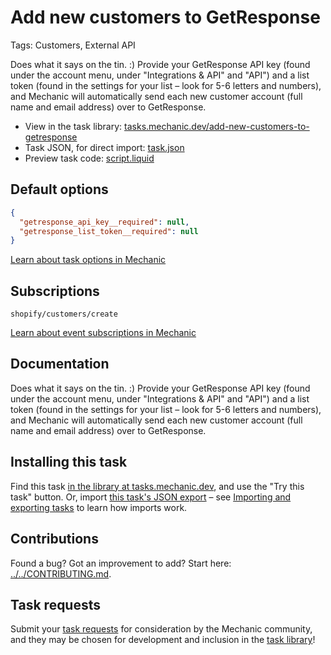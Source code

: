 # Add new customers to GetResponse

Tags: Customers, External API

Does what it says on the tin. :) Provide your GetResponse API key (found under the account menu, under "Integrations & API" and "API") and a list token (found in the settings for your list – look for 5-6 letters and numbers), and Mechanic will automatically send each new customer account (full name and email address) over to GetResponse.

* View in the task library: [tasks.mechanic.dev/add-new-customers-to-getresponse](https://tasks.mechanic.dev/add-new-customers-to-getresponse)
* Task JSON, for direct import: [task.json](../../tasks/add-new-customers-to-getresponse.json)
* Preview task code: [script.liquid](./script.liquid)

## Default options

```json
{
  "getresponse_api_key__required": null,
  "getresponse_list_token__required": null
}
```

[Learn about task options in Mechanic](https://learn.mechanic.dev/core/tasks/options)

## Subscriptions

```liquid
shopify/customers/create
```

[Learn about event subscriptions in Mechanic](https://learn.mechanic.dev/core/tasks/subscriptions)

## Documentation

Does what it says on the tin. :) Provide your GetResponse API key (found under the account menu, under "Integrations & API" and "API") and a list token (found in the settings for your list – look for 5-6 letters and numbers), and Mechanic will automatically send each new customer account (full name and email address) over to GetResponse.

## Installing this task

Find this task [in the library at tasks.mechanic.dev](https://tasks.mechanic.dev/add-new-customers-to-getresponse), and use the "Try this task" button. Or, import [this task's JSON export](../../tasks/add-new-customers-to-getresponse.json) – see [Importing and exporting tasks](https://learn.mechanic.dev/core/tasks/import-and-export) to learn how imports work.

## Contributions

Found a bug? Got an improvement to add? Start here: [../../CONTRIBUTING.md](../../CONTRIBUTING.md).

## Task requests

Submit your [task requests](https://mechanic.canny.io/task-requests) for consideration by the Mechanic community, and they may be chosen for development and inclusion in the [task library](https://tasks.mechanic.dev/)!
